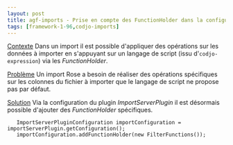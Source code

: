 ```yaml
---
layout: post
title: agf-imports - Prise en compte des FunctionHolder dans la configuration du plugin server
tags: [framework-1-96,codjo-imports]
---
```

<u>Contexte</u>
Dans un import il est possible d'appliquer des opérations sur les données à importer en s'appuyant sur un langage de script (issu d'```codjo-expression```) via les _FunctionHolder_.

<u>Problème</u>
Un import Rose a besoin de réaliser des opérations spécifiques sur les colonnes du fichier à importer que le langage de script ne propose pas par défaut.

<u>Solution</u>
Via la configuration du plugin _ImportServerPlugin_ il est désormais possible d'ajouter des _FunctionHolder_ spécifiques. 

```
   ImportServerPluginConfiguration importConfiguration = importServerPlugin.getConfiguration();
   importConfiguration.addFunctionHolder(new FilterFunctions());
```


